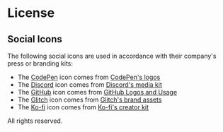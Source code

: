 # License

## Social Icons

The following social icons are used in accordance with their company's press or branding kits:

-   The [CodePen](https://codepen.io) icon comes from [CodePen's logos](https://blog.codepen.io/documentation/logos/)
-   The [Discord](https://discord.com) icon comes from [Discord's media kit](https://discord.com/branding)
-   The [GitHub](https://github.com) icon comes from [GitHub Logos and Usage](https://github.com/logos)
-   The [Glitch](https://glitch.com) icon comes from [Glitch's brand assets](https://glitch.com/about/press)
-   The [Ko-fi](https://ko-fi.com) icon comes from [Ko-fi's creator kit](https://more.ko-fi.com/brand-assets)

All rights reserved.
